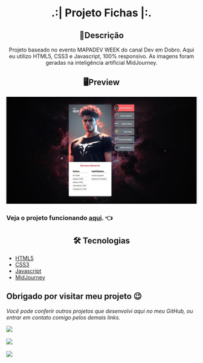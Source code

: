 <h1 align="center">.:| Projeto Fichas |:.</h1>

<h2 align="center">📖Descrição</h2>

<p align="center">Projeto baseado no evento MAPADEV WEEK do canal Dev em Dobro. Aqui eu utilizo HTML5, CSS3 e Javascript, 100% responsivo. As imagens foram geradas na inteligência artificial MidJourney.</p>

<h2 align="center">🖥Preview</h2>

<img src="src/images/bg0.jpg" alt="Preview desktop"></img>

### Veja o projeto funcionando <a href="https://kevynfirst.github.io/projeto-fichas">aqui</a>. 👈



<h2 align="center">🛠 Tecnologias</h2>

- [HTML5](https://html.com/)
- [CSS3](https://developer.mozilla.org/pt-BR/docs/Web/CSS)
- [Javascript](https://www.javascript.com/)
- [MidJourney](https://www.midjourney.com/home/?callbackUrl=%2Fapp%2F/)


## Obrigado por visitar meu projeto 😉
<i>Você pode conferir outros projetos que desenvolvi aqui no meu GitHub, ou entrar em contato comigo pelos demais links.</i>
<br>

<a href = "mailto:kevynfirst@gmail.com"><img src="https://img.shields.io/badge/-Gmail-%23333?style=for-the-badge&logo=gmail&logoColor=white" target="_blank"></a>
<div> 

  <a href="https://instagram.com/kevynfirst" target="_blank"><img src="https://img.shields.io/badge/-Instagram-%23E4405F?style=for-the-badge&logo=instagram&logoColor=white" target="_blank"></a>

  <a href="https://www.linkedin.com/in/kevynfirst" target="_blank"><img src="https://img.shields.io/badge/-LinkedIn-%230077B5?style=for-the-badge&logo=linkedin&logoColor=white" target="_blank"></a>


</div>

